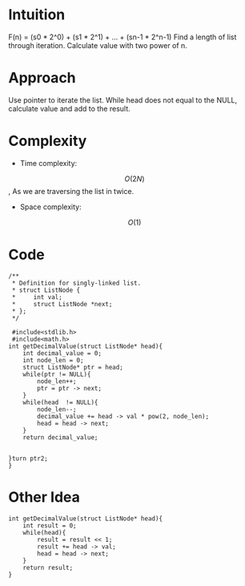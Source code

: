 # Intuition
<!-- Describe your first thoughts on how to solve this problem. -->
F(n) = (s0 * 2^0) + (s1 * 2^1) + ... + (sn-1 * 2^n-1)
Find a length of list through iteration.
Calculate value with two power of n.
# Approach
<!-- Describe your approach to solving the problem. -->
Use pointer to iterate the list.
While head does not equal to the NULL, calculate value and add to the result.


# Complexity
- Time complexity:
<!-- Add your time complexity here, e.g. $$O(n)$$ -->
$$O(2N)$$, As we are traversing the list in twice.

- Space complexity:
<!-- Add your space complexity here, e.g. $$O(n)$$ -->
$$O(1)$$

# Code
```
/**
 * Definition for singly-linked list.
 * struct ListNode {
 *     int val;
 *     struct ListNode *next;
 * };
 */

 #include<stdlib.h>
 #include<math.h>
int getDecimalValue(struct ListNode* head){
    int decimal_value = 0;
    int node_len = 0;
    struct ListNode* ptr = head; 
    while(ptr != NULL){
        node_len++;
        ptr = ptr -> next;
    }
    while(head  != NULL){
        node_len--;
        decimal_value += head -> val * pow(2, node_len);
        head = head -> next;
    }
    return decimal_value;


}turn ptr2;
}
```

# Other Idea
```
int getDecimalValue(struct ListNode* head){
    int result = 0;
    while(head){
        result = result << 1;
        result += head -> val; 
        head = head -> next;
    }
    return result;
}

```

